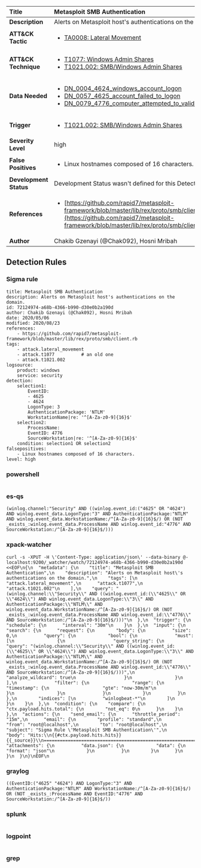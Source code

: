| Title                    | Metasploit SMB Authentication       |
|:-------------------------|:------------------|
| **Description**          | Alerts on Metasploit host's authentications on the domain. |
| **ATT&amp;CK Tactic**    |  <ul><li>[TA0008: Lateral Movement](https://attack.mitre.org/tactics/TA0008)</li></ul>  |
| **ATT&amp;CK Technique** | <ul><li>[T1077: Windows Admin Shares](https://attack.mitre.org/techniques/T1077)</li><li>[T1021.002: SMB/Windows Admin Shares](https://attack.mitre.org/techniques/T1021/002)</li></ul>  |
| **Data Needed**          | <ul><li>[DN_0004_4624_windows_account_logon](../Data_Needed/DN_0004_4624_windows_account_logon.md)</li><li>[DN_0057_4625_account_failed_to_logon](../Data_Needed/DN_0057_4625_account_failed_to_logon.md)</li><li>[DN_0079_4776_computer_attempted_to_validate_the_credentials_for_an_account](../Data_Needed/DN_0079_4776_computer_attempted_to_validate_the_credentials_for_an_account.md)</li></ul>  |
| **Trigger**              | <ul><li>[T1021.002: SMB/Windows Admin Shares](../Triggers/T1021.002.md)</li></ul>  |
| **Severity Level**       | high |
| **False Positives**      | <ul><li>Linux hostnames composed of 16 characters.</li></ul>  |
| **Development Status**   |  Development Status wasn't defined for this Detection Rule yet  |
| **References**           | <ul><li>[https://github.com/rapid7/metasploit-framework/blob/master/lib/rex/proto/smb/client.rb](https://github.com/rapid7/metasploit-framework/blob/master/lib/rex/proto/smb/client.rb)</li></ul>  |
| **Author**               | Chakib Gzenayi (@Chak092), Hosni Mribah |


## Detection Rules

### Sigma rule

```
title: Metasploit SMB Authentication
description: Alerts on Metasploit host's authentications on the domain.
id: 72124974-a68b-4366-b990-d30e0b2a190d
author: Chakib Gzenayi (@Chak092), Hosni Mribah
date: 2020/05/06
modified: 2020/08/23
references: 
    - https://github.com/rapid7/metasploit-framework/blob/master/lib/rex/proto/smb/client.rb
tags:
    - attack.lateral_movement
    - attack.t1077          # an old one
    - attack.t1021.002
logsource:
    product: windows
    service: security
detection:
    selection1:
        EventID:
        - 4625
        - 4624
        LogonType: 3
        AuthenticationPackage: 'NTLM'
        WorkstationName|re: '^[A-Za-z0-9]{16}$'
    selection2:
        ProcessName:
        EventID: 4776
        SourceWorkstation|re: '^[A-Za-z0-9]{16}$'
    condition: selection1 OR selection2
falsepositives:
    - Linux hostnames composed of 16 characters.
level: high

```





### powershell
    
```

```


### es-qs
    
```
(winlog.channel:"Security" AND ((winlog.event_id:("4625" OR "4624") AND winlog.event_data.LogonType:"3" AND AuthenticationPackage:"NTLM" AND winlog.event_data.WorkstationName:/^[A-Za-z0-9]{16}$/) OR (NOT _exists_:winlog.event_data.ProcessName AND winlog.event_id:"4776" AND SourceWorkstation:/^[A-Za-z0-9]{16}$/)))
```


### xpack-watcher
    
```
curl -s -XPUT -H \'Content-Type: application/json\' --data-binary @- localhost:9200/_watcher/watch/72124974-a68b-4366-b990-d30e0b2a190d <<EOF\n{\n  "metadata": {\n    "title": "Metasploit SMB Authentication",\n    "description": "Alerts on Metasploit host\'s authentications on the domain.",\n    "tags": [\n      "attack.lateral_movement",\n      "attack.t1077",\n      "attack.t1021.002"\n    ],\n    "query": "(winlog.channel:\\"Security\\" AND ((winlog.event_id:(\\"4625\\" OR \\"4624\\") AND winlog.event_data.LogonType:\\"3\\" AND AuthenticationPackage:\\"NTLM\\" AND winlog.event_data.WorkstationName:/^[A-Za-z0-9]{16}$/) OR (NOT _exists_:winlog.event_data.ProcessName AND winlog.event_id:\\"4776\\" AND SourceWorkstation:/^[A-Za-z0-9]{16}$/)))"\n  },\n  "trigger": {\n    "schedule": {\n      "interval": "30m"\n    }\n  },\n  "input": {\n    "search": {\n      "request": {\n        "body": {\n          "size": 0,\n          "query": {\n            "bool": {\n              "must": [\n                {\n                  "query_string": {\n                    "query": "(winlog.channel:\\"Security\\" AND ((winlog.event_id:(\\"4625\\" OR \\"4624\\") AND winlog.event_data.LogonType:\\"3\\" AND AuthenticationPackage:\\"NTLM\\" AND winlog.event_data.WorkstationName:/^[A-Za-z0-9]{16}$/) OR (NOT _exists_:winlog.event_data.ProcessName AND winlog.event_id:\\"4776\\" AND SourceWorkstation:/^[A-Za-z0-9]{16}$/)))",\n                    "analyze_wildcard": true\n                  }\n                }\n              ],\n              "filter": {\n                "range": {\n                  "timestamp": {\n                    "gte": "now-30m/m"\n                  }\n                }\n              }\n            }\n          }\n        },\n        "indices": [\n          "winlogbeat-*"\n        ]\n      }\n    }\n  },\n  "condition": {\n    "compare": {\n      "ctx.payload.hits.total": {\n        "not_eq": 0\n      }\n    }\n  },\n  "actions": {\n    "send_email": {\n      "throttle_period": "15m",\n      "email": {\n        "profile": "standard",\n        "from": "root@localhost",\n        "to": "root@localhost",\n        "subject": "Sigma Rule \'Metasploit SMB Authentication\'",\n        "body": "Hits:\\n{{#ctx.payload.hits.hits}}{{_source}}\\n================================================================================\\n{{/ctx.payload.hits.hits}}",\n        "attachments": {\n          "data.json": {\n            "data": {\n              "format": "json"\n            }\n          }\n        }\n      }\n    }\n  }\n}\nEOF\n
```


### graylog
    
```
((EventID:("4625" "4624") AND LogonType:"3" AND AuthenticationPackage:"NTLM" AND WorkstationName:/^[A-Za-z0-9]{16}$/) OR (NOT _exists_:ProcessName AND EventID:"4776" AND SourceWorkstation:/^[A-Za-z0-9]{16}$/))
```


### splunk
    
```

```


### logpoint
    
```

```


### grep
    
```

```



